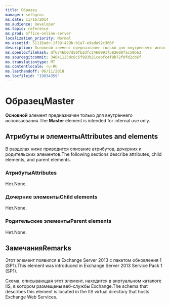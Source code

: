 ```yaml
---
title: Образец
manager: sethgros
ms.date: 11/16/2014
ms.audience: Developer
ms.topic: reference
ms.prod: office-online-server
localization_priority: Normal
ms.assetid: 51116adc-1f59-429b-b1a7-e9ada92c366f
description: Основной элемент предназначен только для внутреннего использования.
ms.openlocfilehash: df6746b07d50fb2dfc2460991f582600fac59b63
ms.sourcegitcommit: 34041125dc8c5f993b21cebfc4f8b72f0fd2cb6f
ms.translationtype: MT
ms.contentlocale: ru-RU
ms.lasthandoff: 06/11/2018
ms.locfileid: "19834359"
---
```

# <a name="master"></a><span data-ttu-id="cb4c9-103">Образец</span><span class="sxs-lookup"><span data-stu-id="cb4c9-103">Master</span></span>

<span data-ttu-id="cb4c9-104">**Основной** элемент предназначен только для внутреннего использования.</span><span class="sxs-lookup"><span data-stu-id="cb4c9-104">The **Master** element is intended for internal use only.</span></span> 

## <a name="attributes-and-elements"></a><span data-ttu-id="cb4c9-105">Атрибуты и элементы</span><span class="sxs-lookup"><span data-stu-id="cb4c9-105">Attributes and elements</span></span>

<span data-ttu-id="cb4c9-106">В разделах ниже приводится описание атрибутов, дочерних и родительских элементов.</span><span class="sxs-lookup"><span data-stu-id="cb4c9-106">The following sections describe attributes, child elements, and parent elements.</span></span>
  
### <a name="attributes"></a><span data-ttu-id="cb4c9-107">Атрибуты</span><span class="sxs-lookup"><span data-stu-id="cb4c9-107">Attributes</span></span>

<span data-ttu-id="cb4c9-108">Нет.</span><span class="sxs-lookup"><span data-stu-id="cb4c9-108">None.</span></span>
  
### <a name="child-elements"></a><span data-ttu-id="cb4c9-109">Дочерние элементы</span><span class="sxs-lookup"><span data-stu-id="cb4c9-109">Child elements</span></span>

<span data-ttu-id="cb4c9-110">Нет.</span><span class="sxs-lookup"><span data-stu-id="cb4c9-110">None.</span></span>
  
### <a name="parent-elements"></a><span data-ttu-id="cb4c9-111">Родительские элементы</span><span class="sxs-lookup"><span data-stu-id="cb4c9-111">Parent elements</span></span>

<span data-ttu-id="cb4c9-112">Нет.</span><span class="sxs-lookup"><span data-stu-id="cb4c9-112">None.</span></span>
  
## <a name="remarks"></a><span data-ttu-id="cb4c9-113">Замечания</span><span class="sxs-lookup"><span data-stu-id="cb4c9-113">Remarks</span></span>

<span data-ttu-id="cb4c9-114">Этот элемент появился в Exchange Server 2013 с пакетом обновления 1 (SP1).</span><span class="sxs-lookup"><span data-stu-id="cb4c9-114">This element was introduced in Exchange Server 2013 Service Pack 1 (SP1).</span></span>
  
<span data-ttu-id="cb4c9-115">Схема, описывающая этот элемент, находится в виртуальном каталоге IIS, в котором размещены веб-службы Exchange.</span><span class="sxs-lookup"><span data-stu-id="cb4c9-115">The schema that describes this element is located in the IIS virtual directory that hosts Exchange Web Services.</span></span>
  

